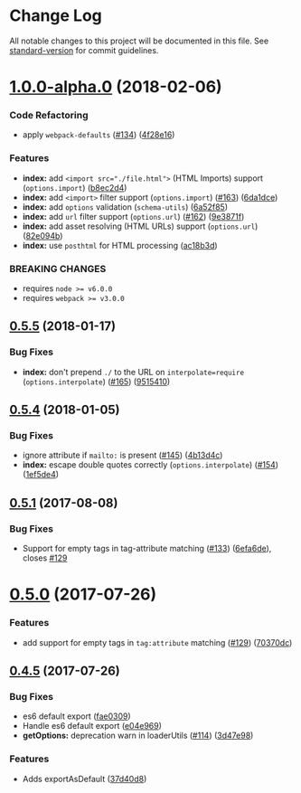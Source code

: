 # Change Log

All notable changes to this project will be documented in this file. See [standard-version](https://github.com/conventional-changelog/standard-version) for commit guidelines.

<a name="1.0.0-alpha.0"></a>
# [1.0.0-alpha.0](https://github.com/webpack-contrib/html-loader/compare/v0.5.5...v1.0.0-alpha.0) (2018-02-06)


### Code Refactoring

* apply `webpack-defaults` ([#134](https://github.com/webpack-contrib/html-loader/issues/134)) ([4f28e16](https://github.com/webpack-contrib/html-loader/commit/4f28e16))


### Features

* **index:** add `<import src="./file.html">` (HTML Imports) support (`options.import`) ([b8ec2d4](https://github.com/webpack-contrib/html-loader/commit/b8ec2d4))
* **index:** add `<import>` filter support (`options.import`) ([#163](https://github.com/webpack-contrib/html-loader/issues/163)) ([6da1dce](https://github.com/webpack-contrib/html-loader/commit/6da1dce))
* **index:** add `options` validation (`schema-utils`) ([6a52f85](https://github.com/webpack-contrib/html-loader/commit/6a52f85))
* **index:** add `url` filter support (`options.url`) ([#162](https://github.com/webpack-contrib/html-loader/issues/162)) ([9e3871f](https://github.com/webpack-contrib/html-loader/commit/9e3871f))
* **index:** add asset resolving (HTML URLs) support (`options.url`) ([82e094b](https://github.com/webpack-contrib/html-loader/commit/82e094b))
* **index:** use `posthtml` for HTML processing ([ac18b3d](https://github.com/webpack-contrib/html-loader/commit/ac18b3d))


### BREAKING CHANGES

* requires `node >= v6.0.0`
* requires `webpack >= v3.0.0`



<a name="0.5.5"></a>
## [0.5.5](https://github.com/webpack-contrib/html-loader/compare/v0.5.4...v0.5.5) (2018-01-17)


### Bug Fixes

* **index:** don't prepend `./` to the URL on `interpolate=require` (`options.interpolate`) ([#165](https://github.com/webpack-contrib/html-loader/issues/165)) ([9515410](https://github.com/webpack-contrib/html-loader/commit/9515410))



<a name="0.5.4"></a>
## [0.5.4](https://github.com/webpack-contrib/html-loader/compare/v0.5.1...v0.5.4) (2018-01-05)


### Bug Fixes

* ignore attribute if `mailto:` is present ([#145](https://github.com/webpack-contrib/html-loader/issues/145)) ([4b13d4c](https://github.com/webpack-contrib/html-loader/commit/4b13d4c))
* **index:** escape double quotes correctly (`options.interpolate`) ([#154](https://github.com/webpack-contrib/html-loader/issues/154)) ([1ef5de4](https://github.com/webpack-contrib/html-loader/commit/1ef5de4))


<a name="0.5.1"></a>
## [0.5.1](https://github.com/webpack/html-loader/compare/v0.5.0...v0.5.1) (2017-08-08)


### Bug Fixes

* Support for empty tags in tag-attribute matching ([#133](https://github.com/webpack/html-loader/issues/133)) ([6efa6de](https://github.com/webpack/html-loader/commit/6efa6de)), closes [#129](https://github.com/webpack/html-loader/issues/129)



<a name="0.5.0"></a>
# [0.5.0](https://github.com/webpack/html-loader/compare/v0.4.3...v0.5.0) (2017-07-26)


### Features

* add support for empty tags in `tag:attribute` matching ([#129](https://github.com/webpack/html-loader/issues/129)) ([70370dc](https://github.com/webpack/html-loader/commit/70370dc))


<a name="0.4.5"></a>
## [0.4.5](https://github.com/webpack/html-loader/compare/v0.4.3...v0.4.5) (2017-07-26)


### Bug Fixes

* es6 default export ([fae0309](https://github.com/webpack/html-loader/commit/fae0309))
* Handle es6 default export ([e04e969](https://github.com/webpack/html-loader/commit/e04e969))
* **getOptions:** deprecation warn in loaderUtils ([#114](https://github.com/webpack/html-loader/issues/114)) ([3d47e98](https://github.com/webpack/html-loader/commit/3d47e98))


### Features

* Adds exportAsDefault ([37d40d8](https://github.com/webpack/html-loader/commit/37d40d8))
